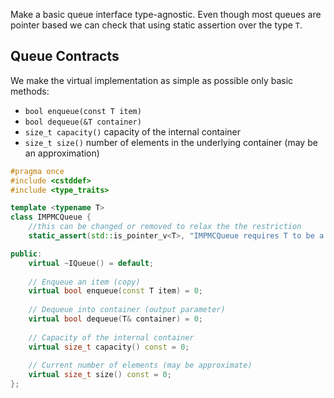Make a basic queue interface type-agnostic. Even though most queues are pointer based we can check that using static assertion over the type `T`.

## Queue Contracts
We make the virtual implementation as simple as possible only basic methods:
- `bool enqueue(const T item)` 
- `bool dequeue(&T container)`
- `size_t capacity()` capacity of the internal container
- `size_t size()` number of elements in the underlying container (may be an approximation)

```cpp
#pragma once
#include <cstddef>
#include <type_traits>

template <typename T>
class IMPMCQueue {
	//this can be changed or removed to relax the the restriction
    static_assert(std::is_pointer_v<T>, "IMPMCQueue requires T to be a pointer type");

public:
    virtual ~IQueue() = default;
    
    // Enqueue an item (copy)
    virtual bool enqueue(const T item) = 0;
    
    // Dequeue into container (output parameter)
    virtual bool dequeue(T& container) = 0;
    
    // Capacity of the internal container
    virtual size_t capacity() const = 0;
    
    // Current number of elements (may be approximate)
    virtual size_t size() const = 0;
};
```

